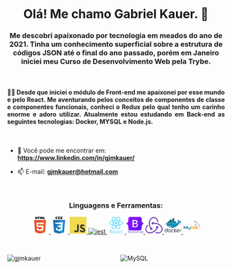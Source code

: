<h1 align="center">Olá! Me chamo Gabriel Kauer. 🚀</h1>
<h3 align="center">Me descobri apaixonado por tecnologia em meados do ano de 2021. Tinha um conhecimento superficial sobre a estrutura de códigos JSON até o final do ano passado, porém em Janeiro iniciei meu Curso de Desenvolvimento Web pela Trybe.</h3>

<p>⠀</p>

<h4 align="justify">👨‍💻 Desde que iniciei o módulo de Front-end me apaixonei por esse mundo e pelo React. Me aventurando pelos conceitos de componentes de classe e componentes funcionais, conheci o Redux pelo qual tenho um carinho enorme e adoro utilizar. Atualmente estou estudando em Back-end as seguintes tecnologias: <b>Docker, MYSQL e Node.js.</b></h4>

<p>⠀</p>

- 💬 Você pode me encontrar em: **https://www.linkedin.com/in/gjmkauer/**

- 📫 E-mail: **gjmkauer@hotmail.com**

<p>⠀</p>

<h3 align="center"><b>Linguagens e Ferramentas:</b></h3>
<p align="center"> <a href="https://www.w3.org/html/" target="_blank" rel="noreferrer"> <img src="https://raw.githubusercontent.com/devicons/devicon/master/icons/html5/html5-original-wordmark.svg" alt="html5" width="40" height="40"/> </a> <a href="https://www.w3schools.com/css/" target="_blank" rel="noreferrer"> <img src="https://raw.githubusercontent.com/devicons/devicon/master/icons/css3/css3-original-wordmark.svg" alt="css3" width="40" height="40"/> </a> <a href="https://developer.mozilla.org/en-US/docs/Web/JavaScript" target="_blank" rel="noreferrer"> <img src="https://raw.githubusercontent.com/devicons/devicon/master/icons/javascript/javascript-original.svg" alt="javascript" width="40" height="40"/> </a> <a href="https://jestjs.io" target="_blank" rel="noreferrer"> <img src="https://www.vectorlogo.zone/logos/jestjsio/jestjsio-icon.svg" alt="jest" width="40" height="40"/> </a> <a href="https://reactjs.org/" target="_blank" rel="noreferrer"> <img src="https://raw.githubusercontent.com/devicons/devicon/master/icons/react/react-original-wordmark.svg" alt="react" width="40" height="40"/> </a> <a href="https://getbootstrap.com/" target="_blank" rel="noreferrer"> <img src="https://raw.githubusercontent.com/devicons/devicon/master/icons/bootstrap/bootstrap-original-wordmark.svg" alt="bootstrap" width="40" height="40"/> </a> <a href="https://redux.js.org" target="_blank" rel="noreferrer"> <img src="https://raw.githubusercontent.com/devicons/devicon/master/icons/redux/redux-original.svg" alt="redux" width="40" height="40"/> </a> <a href="https://www.docker.com/" target="_blank" rel="noreferrer"> <img src="https://raw.githubusercontent.com/devicons/devicon/master/icons/docker/docker-original-wordmark.svg" alt="docker" width="40" height="40"/> </a> <a href="https://www.mysql.com/" target="_blank" rel="noreferrer"> <img src="https://raw.githubusercontent.com/devicons/devicon/master/icons/mysql/mysql-original-wordmark.svg" alt="MySQL" width="40" height="40"/> </a> </p>

<p>⠀</p>

<div style='display:flex;'>
  <img src="https://github-readme-stats.vercel.app/api?username=gjmkauer&show_icons=true&theme=merko&border_radius=25&locale=pt-br" alt="gjmkauer" width=350/>
⠀⠀
  <img src="https://github-readme-stats.vercel.app/api/top-langs/?username=gjmkauer&langs_count=10&layout=compact&theme=merko&border_radius=25&locale=pt-br" alt="MySQL" width="350"/>
</div>
